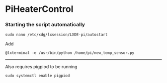 # PiHeaterControl


### Starting the script automatically

`sudo nano /etc/xdg/lxsession/LXDE-pi/autostart`

Add

`@lxterminal -e /usr/bin/python /home/pi/new_temp_sensor.py`

---

Also requires pigpiod to be running

`sudo systemctl enable pigpiod`
